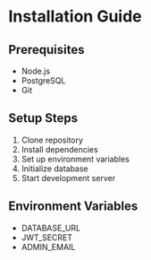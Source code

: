 # Installation Guide

## Prerequisites
- Node.js
- PostgreSQL
- Git

## Setup Steps
1. Clone repository
2. Install dependencies
3. Set up environment variables
4. Initialize database
5. Start development server

## Environment Variables
- DATABASE_URL
- JWT_SECRET
- ADMIN_EMAIL
